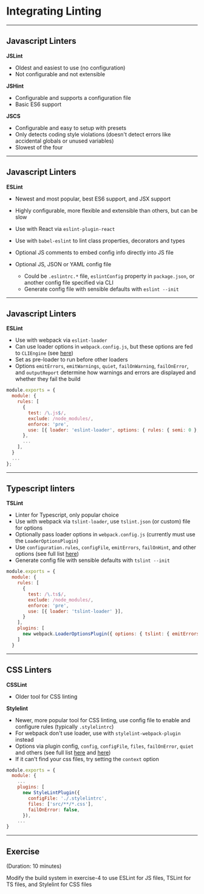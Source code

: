 # Integrating Linting

---

## Javascript Linters

**JSLint**
- Oldest and easiest to use (no configuration)
- Not configurable and not extensible

**JSHint**
- Configurable and supports a configuration file
- Basic ES6 support

**JSCS**
- Configurable and easy to setup with presets
- Only detects coding style violations (doesn't detect errors like accidental globals or unused variables)
- Slowest of the four

---

## Javascript Linters

**ESLint**
- Newest and most popular, best ES6 support, and JSX support

- Highly configurable, more flexible and extensible than others, but can be slow

- Use with React via `eslint-plugin-react`

- Use with `babel-eslint` to lint class properties, decorators and types

- Optional JS comments to embed config info directly into JS file

- Optional JS, JSON or YAML config file
  - Could be `.eslintrc.*` file, `eslintConfig` property in `package.json`, or another config file specified via CLI
  - Generate config file with sensible defaults with `eslint --init`

---
## Javascript Linters

**ESLint**
- Use with webpack via `eslint-loader`
- Can use loader options in `webpack.config.js`, but these options are fed to `CLIEngine` (see [here](http://eslint.org/docs/developer-guide/nodejs-api#cliengine))
- Set as pre-loader to run before other loaders
- Options `emitErrors`, `emitWarnings`, `quiet`, `failOnWarning`, `failOnError`, and `outputReport` determine how warnings and errors are displayed and whether they fail the build

```js
module.exports = {
  module: {
    rules: [
      {
        test: /\.js$/,
        exclude: /node_modules/,
        enforce: 'pre',
        use: [{ loader: 'eslint-loader', options: { rules: { semi: 0 }, emitErrors: true, failOnError: true }],
      },
      ...
    ],
  }
  ...
};
```

---

## Typescript linters
**TSLint**
- Linter for Typescript, only popular choice
- Use with webpack via `tslint-loader`, use `tslint.json` (or custom) file for options
- Optionally pass loader options in `webpack.config.js` (currently must use the `LoaderOptionsPlugin`)
- Use `configuration.rules`, `configFile`, `emitErrors`, `failOnHint`, and other options (see full list [here](https://github.com/wbuchwalter/tslint-loader))
- Generate config file with sensible defaults with `tslint --init`

```js
module.exports = {
  module: {
    rules: [
      {
        test: /\.ts$/,
        exclude: /node_modules/,
        enforce: 'pre',
        use: [{ loader: 'tslint-loader' }],
      }
    ],
    plugins: [
      new webpack.LoaderOptionsPlugin({ options: { tslint: { emitErrors: true, failOnHint: true } } })
    ]
  }
```

---

## CSS Linters
**CSSLint**
- Older tool for CSS linting

**Stylelint**
- Newer, more popular tool for CSS linting, use config file to enable and configure rules (typically `.stylelintrc`)
- For webpack don't use loader, use with `stylelint-webpack-plugin` instead
- Options via plugin config, `config`, `configFile`, `files`, `failOnError`, `quiet` and others (see full list [here](https://github.com/JaKXz/stylelint-webpack-plugin) and [here](http://stylelint.io/user-guide/node-api/#options))
- If it can't find your css files, try setting the `context` option

```js
module.exports = {
  module: {
    ...
    plugins: [
      new StyleLintPlugin({
        configFile: './.stylelintrc',
        files: ['src/**/*.css'],
        failOnError: false,
      }),
    ...
}
```

---

## Exercise

(Duration: 10 minutes)

Modify the build system in exercise-4 to use ESLint for JS files, TSLint for TS files, and Stylelint for CSS files